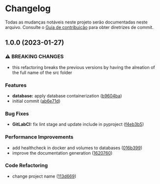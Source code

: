 # Changelog

Todas as mudanças notáveis ​​neste projeto serão documentadas neste arquivo. Consulte o [Guia de contribuição](https://gitlab.com/JonathanOliveira/trabalho-individual-2022.2/-/blob/main/CONTRIBUTING.md) para obter diretrizes de commit.

## 1.0.0 (2023-01-27)


### ⚠ BREAKING CHANGES

* 	this refactoring breaks the previous versions by having the alreation of the full name of the src folder

### Features

* **database:** apply database containerization ([b9604ba](https://gitlab.com/JonathanOliveira/trabalho-individual-2022.2/commit/b9604ba3814099b11aa99ce8d7fafdef200601db))
* initial commit ([ab6e71d](https://gitlab.com/JonathanOliveira/trabalho-individual-2022.2/commit/ab6e71db2659752a68a7af82fff7dfecb9541c33))


### Bug Fixes

* **GitLabCI:** fix lint stage and update include in pyproject ([f4eb3b5](https://gitlab.com/JonathanOliveira/trabalho-individual-2022.2/commit/f4eb3b55ad0850066a1bd83a1dada5a7651329c0))


### Performance Improvements

* add healthcheck in docker and volumes to databases ([016b399](https://gitlab.com/JonathanOliveira/trabalho-individual-2022.2/commit/016b399bcd51964d7542e05f5cee8c81fb95d860))
* improve the documentation generation ([1620760](https://gitlab.com/JonathanOliveira/trabalho-individual-2022.2/commit/1620760799b8f30b3d79c19be29543239836446e))


### Code Refactoring

* change project name ([113d669](https://gitlab.com/JonathanOliveira/trabalho-individual-2022.2/commit/113d669b6222ccb23443d6daf132594ca502f1f6))
